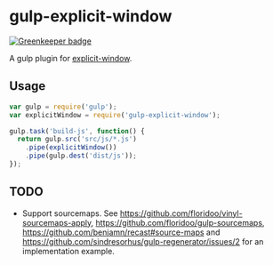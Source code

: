 # gulp-explicit-window

[![Greenkeeper badge](https://badges.greenkeeper.io/cameron-martin/gulp-explicit-window.svg)](https://greenkeeper.io/)

A gulp plugin for [explicit-window](https://github.com/cameron-martin/explicit-window).

## Usage

```javascript
var gulp = require('gulp');
var explicitWindow = require('gulp-explicit-window');

gulp.task('build-js', function() {
  return gulp.src('src/js/*.js')
    .pipe(explicitWindow())
    .pipe(gulp.dest('dist/js'));
});
```

## TODO
* Support sourcemaps. See https://github.com/floridoo/vinyl-sourcemaps-apply, https://github.com/floridoo/gulp-sourcemaps, https://github.com/benjamn/recast#source-maps and https://github.com/sindresorhus/gulp-regenerator/issues/2 for an implementation example.
